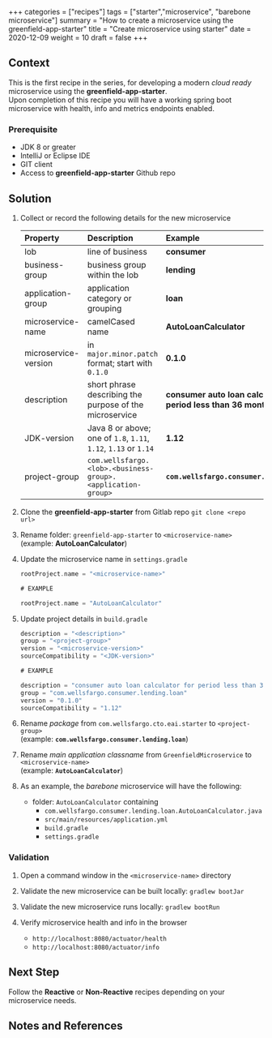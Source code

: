 +++
categories = ["recipes"]
tags = ["starter","microservice", "barebone microservice"]
summary = "How to create a microservice using the greenfield-app-starter"
title = "Create microservice using starter"
date = 2020-12-09
weight = 10
draft = false
+++

## Context
This is the first recipe in the series, for developing a modern _cloud ready_ microservice using the **greenfield-app-starter**.  
Upon completion of this recipe you will have a working spring boot microservice with health, info and  metrics endpoints enabled.

### Prerequisite

- JDK 8 or greater
- IntelliJ or Eclipse IDE
- GIT client
- Access to **greenfield-app-starter** Github repo

## Solution

1. Collect or record the following details for the new microservice

   | Property        | Description | Example |
   | :---          |    :----   |  :----   |
   | lob  | line of business | **consumer** |
   | business-group | business group within the lob | **lending** |
   | application-group  | application category or grouping | **loan** |
   | microservice-name      | camelCased name  | **AutoLoanCalculator**
   | microservice-version    | in `major.minor.patch` format; start with `0.1.0` | **0.1.0**
   | description    | short phrase describing the purpose of the microservice | **consumer auto loan calculator for period less than 36 months**
   | JDK-version  |Java 8 or above; one of `1.8`, `1.11`, `1.12`, `1.13` or `1.14`| **1.12**
   | project-group  | `com.wellsfargo.<lob>.<business-group>.<application-group>` |  **`com.wellsfargo.consumer.lending.loan`**

1. Clone the **greenfield-app-starter** from Gitlab repo `git clone <repo url>`

1. Rename folder: `greenfield-app-starter` to `<microservice-name>`  
   (example: **AutoLoanCalculator**)

1. Update the microservice name in `settings.gradle`

   ```gradle
   rootProject.name = "<microservice-name>"
   ```

   ```gradle
   # EXAMPLE
   
   rootProject.name = "AutoLoanCalculator"
   ```   


1. Update project details in `build.gradle`
   
   ```gradle
   description = "<description>"
   group = "<project-group>"
   version = "<microservice-version>"
   sourceCompatibility = "<JDK-version>"
   ```

    ```gradle
   # EXAMPLE
   
   description = "consumer auto loan calculator for period less than 36 months"
   group = "com.wellsfargo.consumer.lending.loan"
   version = "0.1.0"
   sourceCompatibility = "1.12"
   ```
   
1. Rename _package_ from `com.wellsfargo.cto.eai.starter` to `<project-group>`  
   (example: **`com.wellsfargo.consumer.lending.loan`**)

1. Rename _main application classname_ from `GreenfieldMicroservice` to `<microservice-name>`  
   (example: **`AutoLoanCalculator`**)

1. As an example, the _barebone_ microservice will have the following:
   
   * folder: `AutoLoanCalculator` containing
      * `com.wellsfargo.consumer.lending.loan.AutoLoanCalculator.java`
      * `src/main/resources/application.yml`
      * `build.gradle`
      * `settings.gradle`
   

### Validation

1. Open a command window in the `<microservice-name>` directory

1. Validate the new microservice can be built locally: `gradlew bootJar`

1. Validate the new microservice runs locally: `gradlew bootRun`

1. Verify microservice health and info in the browser

    - `http://localhost:8080/actuator/health`
    - `http://localhost:8080/actuator/info`

## Next Step
Follow the **Reactive** or **Non-Reactive** recipes depending on your microservice needs. 

## Notes and References